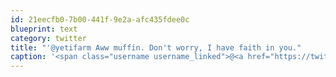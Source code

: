 ```yaml
---
id: 21eecfb0-7b00-441f-9e2a-afc435fdee0c
blueprint: text
category: twitter
title: "'@yetifarm Aww muffin. Don't worry, I have faith in you."
caption: '<span class="username username_linked">@<a href="https://twitter.com/yetifarm" title="Yeti Farm Animation">yetifarm</a></span> Aww muffin. Don''t worry, I have faith in you.'
---
```

